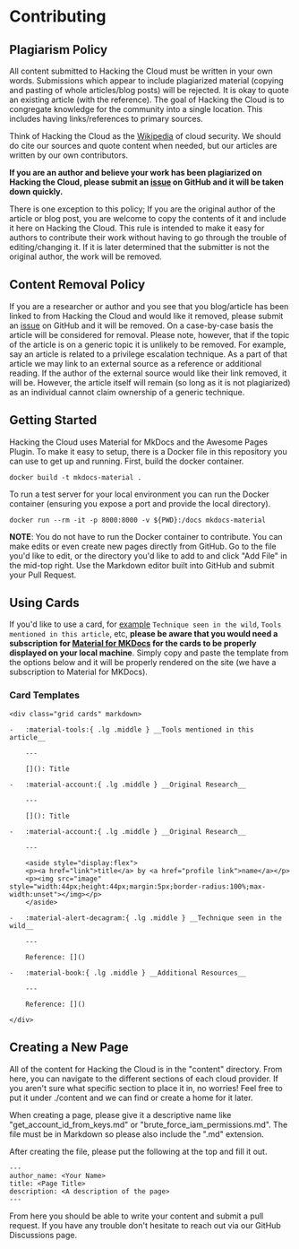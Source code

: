 # Contributing

## Plagiarism Policy

All content submitted to Hacking the Cloud must be written in your own words. Submissions which appear to include plagiarized material (copying and pasting of whole articles/blog posts) will be rejected. It is okay to quote an existing article (with the reference). The goal of Hacking the Cloud is to congregate knowledge for the community into a single location. This includes having links/references to primary sources.

Think of Hacking the Cloud as the [Wikipedia](https://www.wikipedia.org/) of cloud security. We should do cite our sources and quote content when needed, but our articles are written by our own contributors.

__If you are an author and believe your work has been plagiarized on Hacking the Cloud, please submit an [issue](https://github.com/Hacking-the-Cloud/hackingthe.cloud/issues) on GitHub and it will be taken down quickly.__

There is one exception to this policy; If you are the original author of the article or blog post, you are welcome to copy the contents of it and include it here on Hacking the Cloud. This rule is intended to make it easy for authors to contribute their work without having to go through the trouble of editing/changing it. If it is later determined that the submitter is not the original author, the work will be removed.

## Content Removal Policy

If you are a researcher or author and you see that you blog/article has been linked to from Hacking the Cloud and would like it removed, please submit an [issue](https://github.com/Hacking-the-Cloud/hackingthe.cloud/issues) on GitHub and it will be removed. On a case-by-case basis the article will be considered for removal. Please note, however, that if the topic of the article is on a generic topic it is unlikely to be removed. For example, say an article is related to a privilege escalation technique. As a part of that article we may link to an external source as a reference or additional reading. If the author of the external source would like their link removed, it will be. However, the article itself will remain (so long as it is not plagiarized) as an individual cannot claim ownership of a generic technique.

## Getting Started

Hacking the Cloud uses Material for MkDocs and the Awesome Pages Plugin. To make it easy to setup, there is a Docker file in this repository you can use to get up and running. First, build the docker container.

```
docker build -t mkdocs-material .
```

To run a test server for your local environment you can run the Docker container (ensuring you expose a port and provide the local directory).

```
docker run --rm -it -p 8000:8000 -v ${PWD}:/docs mkdocs-material
```

__NOTE__: You do not have to run the Docker container to contribute. You can make edits or even create new pages directly from GitHub. Go to the file you'd like to edit, or the directory you'd like to add to and click "Add File" in the mid-top right. Use the Markdown editor built into GitHub and submit your Pull Request.

## Using Cards

If you'd like to use a card, for [example](https://hackingthe.cloud/aws/post_exploitation/create_a_console_session_from_iam_credentials/) `Technique seen in the wild`, `Tools mentioned in this article`, etc, __please be aware that you would need a subscription for [Material for MKDocs](https://squidfunk.github.io/mkdocs-material/reference/grids/#using-card-grids) for the cards to be properly displayed on your local machine__. Simply copy and paste the template from the options below and it will be properly rendered on the site (we have a subscription to Material for MKDocs).

### Card Templates

```
<div class="grid cards" markdown>

-   :material-tools:{ .lg .middle } __Tools mentioned in this article__

    ---

    [](): Title

-   :material-account:{ .lg .middle } __Original Research__

    ---

    [](): Title

-   :material-account:{ .lg .middle } __Original Research__

    ---

    <aside style="display:flex">
    <p><a href="link">title</a> by <a href="profile link">name</a></p>
    <p><img src="image" style="width:44px;height:44px;margin:5px;border-radius:100%;max-width:unset"></img></p>
    </aside>

-   :material-alert-decagram:{ .lg .middle } __Technique seen in the wild__

    ---

    Reference: []()

-   :material-book:{ .lg .middle } __Additional Resources__

    ---

    Reference: []()

</div>
```

## Creating a New Page

All of the content for Hacking the Cloud is in the "content" directory. From here, you can navigate to the different sections of each cloud provider. If you aren't sure what specific section to place it in, no worries! Feel free to put it under ./content and we can find or create a home for it later.

When creating a page, please give it a descriptive name like "get_account_id_from_keys.md" or "brute_force_iam_permissions.md". The file must be in Markdown so please also include the ".md" extension.

After creating the file, please put the following at the top and fill it out.

```
---
author_name: <Your Name>
title: <Page Title>
description: <A description of the page>
---
```

From here you should be able to write your content and submit a pull request. If you have any trouble don't hesitate to reach out via our GitHub Discussions page.